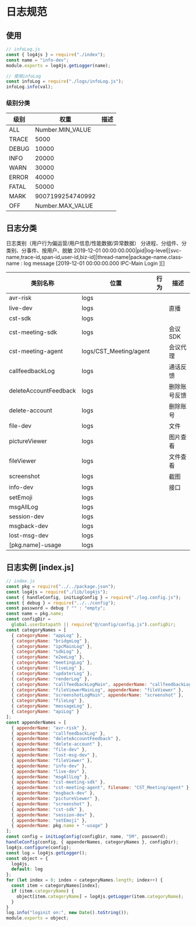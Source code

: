 # 日志规范

## 使用

```js
// infoLog.js
const { log4js } = require("./index");
const name = "info-dev";
module.exports = log4js.getLogger(name);
```

```js
// 使用infoLog
const infoLog = require("./logs/infoLog.js");
infoLog.info(val);
```

### 级别分类

| 级别  | 权重             | 描述 |
| ----- | ---------------- | ---- |
| ALL   | Number.MIN_VALUE |      |
| TRACE | 5000             |      |
| DEBUG | 10000            |      |
| INFO  | 20000            |      |
| WARN  | 30000            |      |
| ERROR | 40000            |      |
| FATAL | 50000            |      |
| MARK  | 9007199254740992 |      |
| OFF   | Number.MAX_VALUE |      |

## 日志分类

日志类别（用户行为偏运营/用户信息/性能数据/异常数据）
分进程、分组件、分类别、分事件、按用户、脱敏
2019-12-01 00:00:00.000|pid|log-level|[svc-name,trace-id,span-id,user-id,biz-id]|thread-name|package-name.class-name : log message
[2019-12-01 00:00:00.000 IPC-Main Login ][]

| 类别名称              | 位置                   | 行为 | 描述         |
| --------------------- | ---------------------- | ---- | ------------ |
| avr-risk              | logs                   |      |              |
| live-dev              | logs                   |      | 直播         |
| cst-sdk               | logs                   |      |              |
| cst-meeting-sdk       | logs                   |      | 会议 SDK     |
| cst-meeting-agent     | logs/CST_Meeting/agent |      | 会议代理     |
| callfeedbackLog       | logs                   |      | 通话反馈     |
| deleteAccountFeedback | logs                   |      | 删除账号反馈 |
| delete-account        | logs                   |      | 删除账号     |
| file-dev              | logs                   |      | 文件         |
| pictureViewer         | logs                   |      | 图片查看     |
| fileViewer            | logs                   |      | 文件查看     |
| screenshot            | logs                   |      | 截图         |
| info-dev              | logs                   |      | 接口         |
| setEmoji              | logs                   |      |              |
| msgAllLog             | logs                   |      |              |
| session-dev           | logs                   |      |              |
| msgback-dev           | logs                   |      |              |
| lost-msg-dev          | logs                   |      |              |
| [pkg.name]-usage      | logs                   |      |              |

## 日志实例 [index.js]

```js
// index.js
const pkg = require("../../package.json");
const log4js = require("./lib/log4js");
const { handleConfig, initLogConfig } = require("./log.config.js");
const { debug } = require("../../config");
const password = debug ? "" : "empty";
const name = pkg.name;
const configDir =
  global.userDatapath || require("@/config/config.js").configDir;
const categoryNames = [
  { categoryName: "appLog" },
  { categoryName: "bridgeLog" },
  { categoryName: "ipcMainLog" },
  { categoryName: "sdkLog" },
  { categoryName: "e2eeLog" },
  { categoryName: "meetingLog" },
  { categoryName: "liveLog" },
  { categoryName: "updaterLog" },
  { categoryName: "renderLog" },
  { categoryName: "callfeedbackLogMain", appenderName: "callfeedbackLog" },
  { categoryName: "fileViewerMainLog", appenderName: "fileViewer" },
  { categoryName: "screenshotLogMain", appenderName: "screenshot" },
  { categoryName: "fileLog" },
  { categoryName: "messageLog" },
  { categoryName: "apiLog" }
];
const appenderNames = [
  { appenderName: "avr-risk" },
  { appenderName: "callfeedbackLog" },
  { appenderName: "deleteAccountFeedback" },
  { appenderName: "delete-account" },
  { appenderName: "file-dev" },
  { appenderName: "lost-msg-dev" },
  { appenderName: "fileViewer" },
  { appenderName: "info-dev" },
  { appenderName: "live-dev" },
  { appenderName: "msgAllLog" },
  { appenderName: "cst-meeting-sdk" },
  { appenderName: "cst-meeting-agent", filename: "CST_Meeting/agent" },
  { appenderName: "msgback-dev" },
  { appenderName: "pictureViewer" },
  { appenderName: "screenshot" },
  { appenderName: "cst-sdk" },
  { appenderName: "session-dev" },
  { appenderName: "setEmoji" },
  { appenderName: pkg.name + "-usage" }
];
const config = initLogConfig(configDir, name, "5M", password);
handleConfig(config, { appenderNames, categoryNames }, configDir);
log4js.configure(config);
const log = log4js.getLogger();
const object = {
  log4js,
  default: log
};
for (let index = 0; index < categoryNames.length; index++) {
  const item = categoryNames[index];
  if (item.categoryName) {
    object[item.categoryName] = log4js.getLogger(item.categoryName);
  }
}
log.info("loginit on:", new Date().toString());
module.exports = object;
```
